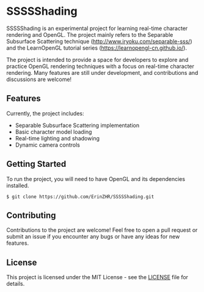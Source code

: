 # SSSSShading

SSSSShading is an experimental project for learning real-time character rendering and OpenGL. The project mainly refers to the Separable Subsurface Scattering technique (http://www.iryoku.com/separable-sss/) and the LearnOpenGL tutorial series (https://learnopengl-cn.github.io/).

The project is intended to provide a space for developers to explore and practice OpenGL rendering techniques with a focus on real-time character rendering. Many features are still under development, and contributions and discussions are welcome!

## Features

Currently, the project includes:

- Separable Subsurface Scattering implementation
- Basic character model loading
- Real-time lighting and shadowing
- Dynamic camera controls

## Getting Started

To run the project, you will need to have OpenGL and its dependencies installed. 

```
$ git clone https://github.com/ErinZHR/SSSSShading.git
```

## Contributing

Contributions to the project are welcome! Feel free to open a pull request or submit an issue if you encounter any bugs or have any ideas for new features.

## License

This project is licensed under the MIT License - see the [LICENSE](https://chat.openai.com/LICENSE) file for details.
